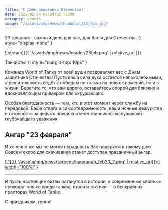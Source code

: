 ```yaml
---
title: 'С Днём защитника Отечества!'
date: 2025-02-24 02:24:05 +0300
category: events
image: "/assets/img/news/thumbnail/23_feb.jpg"
---
```

23 февраля - важный день для нас, для Вас и для Отечества.
{: style="display: none" }

![stream]({{ '/assets/img/news/header/23feb.png' | relative_url }})

Танкисты!
{: style="margin-top: 10px" }

Команда World of Tanks от всей души поздравляет вас с Днём защитника Отечества! Пусть ваша сила духа остаётся непоколебимыми, а решительность ведёт к победам не только на полях сражений, но и в жизни. Берегите то, что вам дорого, оставайтесь опорой для близких и вдохновляющим примером для окружающих.

Особая благодарность — тем, кто в этот момент несёт службу на передовой. Ваша отвага и самоотверженность, ваши ночные дежурства и готовность защищать покой соотечественников заслуживают глубочайшего уважения.

## Ангар "23 февраля"

И конечно же мы не могли порадовать Вас подарком к такому дню. Совсем скоро для скачивания станет доступен праздничный ангар.

[![1]({{ '/assets/img/news/screens/hangars/h_feb23_2.png' | relative_url}}){: width="100%" }](/assets/img/news/screens/hangars/h_feb23_2.png)

---

И пусть настоящие битвы останутся в истории, а современные «войны» проходят только среди танков, стали и тактики — в бескрайних просторах World of Tanks. 

С праздником, герои!